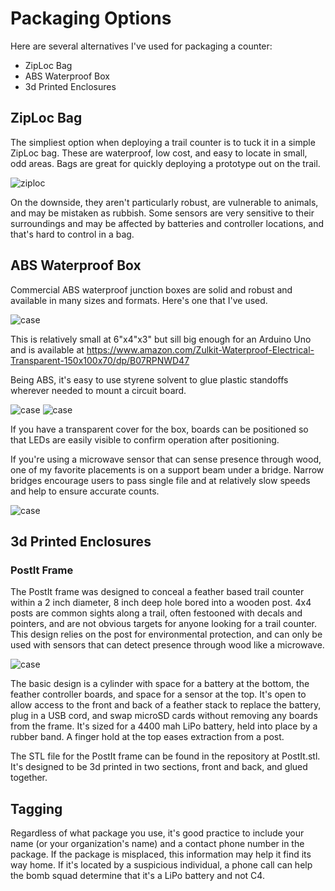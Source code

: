 # Packaging Options

Here are several alternatives I've used for packaging a counter:

- ZipLoc Bag
- ABS Waterproof Box
- 3d Printed Enclosures

## ZipLoc Bag

The simpliest option when deploying a trail counter is to tuck it in a simple ZipLoc bag. These are waterproof, low cost, and easy to locate in small, odd areas. 
Bags are great for quickly deploying a prototype out on the trail. 

![ziploc](/assets/images/ziploc.jpg)

On the downside, they aren't particularly robust, are vulnerable to animals, and may be mistaken as rubbish. Some sensors are very sensitive to their surroundings
and may be affected by batteries and controller locations, and that's hard to control in a bag. 

## ABS Waterproof Box

Commercial ABS waterproof junction boxes are solid and robust and available in many sizes and formats. Here's one that I've used.

![case](/assets/images/exposurecase.jpg)

This is relatively small at 6"x4"x3" but sill big enough for an Arduino Uno and is available at https://www.amazon.com/Zulkit-Waterproof-Electrical-Transparent-150x100x70/dp/B07RPNWD47

Being ABS, it's easy to use styrene solvent to glue plastic standoffs wherever needed to mount a circuit board.

![case](/assets/images/exposurecasesensor.jpg)
![case](/assets/images/exposurecaseclosed.jpg)

If you have a transparent cover for the box, boards can be positioned so that LEDs are easily visible to confirm operation after positioning.

If you're using a microwave sensor that can sense presence through wood, one of my favorite placements is on a support beam under a bridge. Narrow bridges encourage
users to pass single file and at relatively slow speeds and help to ensure accurate counts.

![case](/assets/images/exposurecasebridge.jpg)


## 3d Printed Enclosures

### PostIt Frame

The PostIt frame was designed to conceal a feather based trail counter within a 2 inch diameter, 8 inch deep hole bored into a wooden post. 4x4 posts are common
sights along a trail, often festooned with decals and pointers, and are not obvious targets for anyone looking for a trail counter. This design relies on the 
post for environmental protection, and can only be used with sensors that can detect presence through wood like a microwave. 

![case](/assets/images/FeatherComponentFrameDesign.jpg)

The basic design is a cylinder with space for a battery at the bottom, the feather controller boards, and space for a sensor at the top. It's open to allow access 
to the front and back of a feather stack to replace the battery, plug in a USB cord, and swap microSD cards without removing any boards from the frame. It's sized 
for a 4400 mah LiPo battery, held into place by a rubber band. A finger hold at the top eases extraction from a post.

The STL file for the PostIt frame can be found in the repository at PostIt.stl. It's designed to be 3d printed in two sections, front and back, and glued together.



## Tagging

Regardless of what package you use, it's good practice to include your name (or your organization's name) and a contact phone number in the package. If the 
package is misplaced, this information may help it find its way home. If it's located by a suspicious individual, a phone call can help the bomb squad determine that 
it's a LiPo battery and not C4. 

